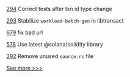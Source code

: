 
[294](https://github.com/hyperledger/transact/pull/294) Correct tests after txn id type change

[293](https://github.com/hyperledger/transact/pull/293) Stabilize `workload-batch-gen` in libtransact

[679](https://github.com/hyperledger-labs/business-partner-agent/pull/679) fix bad url

[578](https://github.com/hyperledger-labs/solang/pull/578) Use latest @solana/solidity library

[292](https://github.com/hyperledger/transact/pull/292) Remove unused `source.rs` file


[See more >>>](https://start-here.hyperledger.org/pull-requests)
